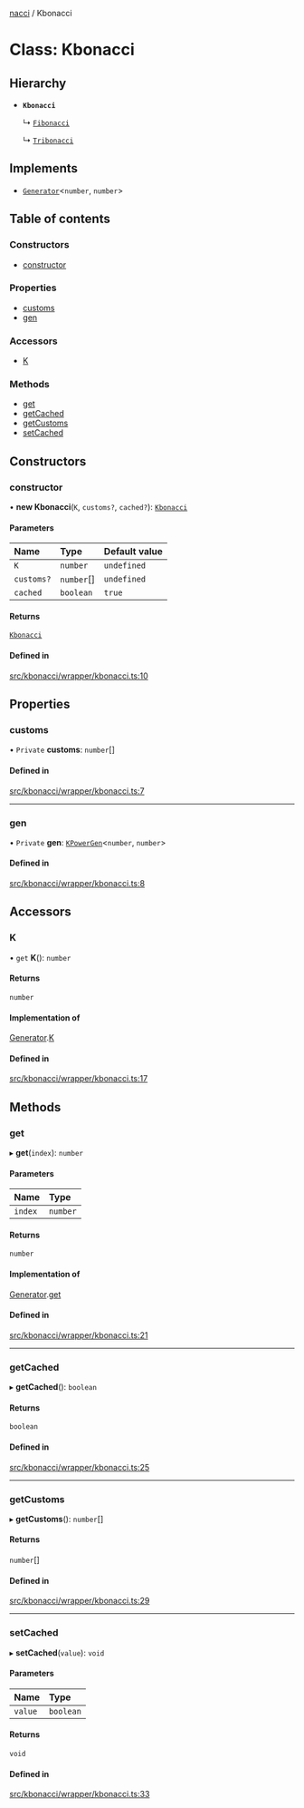 [nacci](../README.md) / Kbonacci

# Class: Kbonacci

## Hierarchy

- **`Kbonacci`**

  ↳ [`Fibonacci`](Fibonacci.md)

  ↳ [`Tribonacci`](Tribonacci.md)

## Implements

- [`Generator`](../interfaces/gen.Generator.md)\<`number`, `number`\>

## Table of contents

### Constructors

- [constructor](Kbonacci.md#constructor)

### Properties

- [customs](Kbonacci.md#customs)
- [gen](Kbonacci.md#gen)

### Accessors

- [K](Kbonacci.md#k)

### Methods

- [get](Kbonacci.md#get)
- [getCached](Kbonacci.md#getcached)
- [getCustoms](Kbonacci.md#getcustoms)
- [setCached](Kbonacci.md#setcached)

## Constructors

### constructor

• **new Kbonacci**(`K`, `customs?`, `cached?`): [`Kbonacci`](Kbonacci.md)

#### Parameters

| Name       | Type       | Default value |
| :--------- | :--------- | :------------ |
| `K`        | `number`   | `undefined`   |
| `customs?` | `number`[] | `undefined`   |
| `cached`   | `boolean`  | `true`        |

#### Returns

[`Kbonacci`](Kbonacci.md)

#### Defined in

[src/kbonacci/wrapper/kbonacci.ts:10](https://github.com/havelessbemore/nacci/blob/68d5ad6/src/kbonacci/wrapper/kbonacci.ts#L10)

## Properties

### customs

• `Private` **customs**: `number`[]

#### Defined in

[src/kbonacci/wrapper/kbonacci.ts:7](https://github.com/havelessbemore/nacci/blob/68d5ad6/src/kbonacci/wrapper/kbonacci.ts#L7)

---

### gen

• `Private` **gen**: [`KPowerGen`](gen.KPowerGen.md)\<`number`, `number`\>

#### Defined in

[src/kbonacci/wrapper/kbonacci.ts:8](https://github.com/havelessbemore/nacci/blob/68d5ad6/src/kbonacci/wrapper/kbonacci.ts#L8)

## Accessors

### K

• `get` **K**(): `number`

#### Returns

`number`

#### Implementation of

[Generator](../interfaces/gen.Generator.md).[K](../interfaces/gen.Generator.md#k)

#### Defined in

[src/kbonacci/wrapper/kbonacci.ts:17](https://github.com/havelessbemore/nacci/blob/68d5ad6/src/kbonacci/wrapper/kbonacci.ts#L17)

## Methods

### get

▸ **get**(`index`): `number`

#### Parameters

| Name    | Type     |
| :------ | :------- |
| `index` | `number` |

#### Returns

`number`

#### Implementation of

[Generator](../interfaces/gen.Generator.md).[get](../interfaces/gen.Generator.md#get)

#### Defined in

[src/kbonacci/wrapper/kbonacci.ts:21](https://github.com/havelessbemore/nacci/blob/68d5ad6/src/kbonacci/wrapper/kbonacci.ts#L21)

---

### getCached

▸ **getCached**(): `boolean`

#### Returns

`boolean`

#### Defined in

[src/kbonacci/wrapper/kbonacci.ts:25](https://github.com/havelessbemore/nacci/blob/68d5ad6/src/kbonacci/wrapper/kbonacci.ts#L25)

---

### getCustoms

▸ **getCustoms**(): `number`[]

#### Returns

`number`[]

#### Defined in

[src/kbonacci/wrapper/kbonacci.ts:29](https://github.com/havelessbemore/nacci/blob/68d5ad6/src/kbonacci/wrapper/kbonacci.ts#L29)

---

### setCached

▸ **setCached**(`value`): `void`

#### Parameters

| Name    | Type      |
| :------ | :-------- |
| `value` | `boolean` |

#### Returns

`void`

#### Defined in

[src/kbonacci/wrapper/kbonacci.ts:33](https://github.com/havelessbemore/nacci/blob/68d5ad6/src/kbonacci/wrapper/kbonacci.ts#L33)
